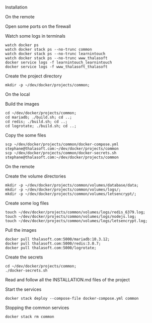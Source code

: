Installation

On the remote

Open some ports on the firewall

Watch some logs in terminals
```
watch docker ps
watch docker stack ps --no-trunc common
watch docker stack ps --no-trunc learnintouch
watch docker stack ps --no-trunc www_thalasoft
docker service logs -f learnintouch_learnintouch
docker service logs -f www_thalasoft_thalasoft
```

Create the project directory
```
mkdir -p ~/dev/docker/projects/common;
```

On the local

Build the images
```
cd ~/dev/docker/projects/common;
cd mariadb; ./build.sh; cd ..;
cd redis; ./build.sh; cd ..;
cd logrotate; ./build.sh; cd ..;
```

Copy the some files
```
scp ~/dev/docker/projects/common/docker-compose.yml stephane@thalasoft.com:~/dev/docker/projects/common
scp ~/dev/docker/projects/common/docker-secrets.sh stephane@thalasoft.com:~/dev/docker/projects/common
```

On the remote

Create the volume directories
```
mkdir -p ~/dev/docker/projects/common/volumes/database/data;
mkdir -p ~/dev/docker/projects/common/volumes/logs/;
mkdir -p ~/dev/docker/projects/common/volumes/letsencrypt/;
```

Create some log files
```
touch ~/dev/docker/projects/common/volumes/logs/redis_6379.log;
touch ~/dev/docker/projects/common/volumes/logs/nodejs.log;
touch ~/dev/docker/projects/common/volumes/logs/letsencrypt.log;
```

Pull the images
```  
docker pull thalasoft.com:5000/mariadb:10.3.12;
docker pull thalasoft.com:5000/redis:3.0.7;
docker pull thalasoft.com:5000/logrotate;
```

Create the secrets
```
cd ~/dev/docker/projects/common;
./docker-secrets.sh
```

Read and follow all the INSTALLATION.md files of the project

Start the services
```  
docker stack deploy --compose-file docker-compose.yml common
```

Stopping the common services
```  
docker stack rm common
```


